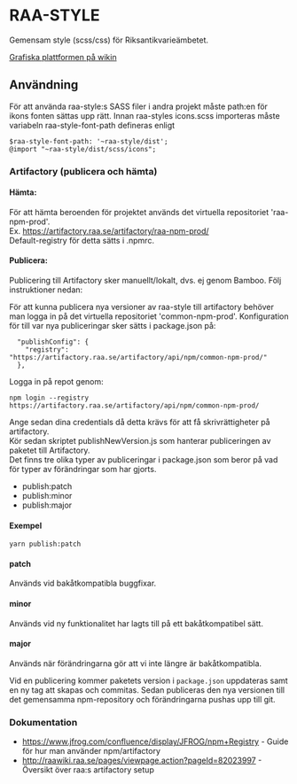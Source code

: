 # RAA-STYLE

Gemensam style (scss/css) för Riksantikvarieämbetet.

[Grafiska plattformen på wikin](http://raawiki.raa.se/display/GRAP/)

## Användning

För att använda raa-style:s SASS filer i andra projekt måste path:en för ikons fonten sättas upp rätt. Innan raa-styles icons.scss importeras måste variabeln raa-style-font-path defineras enligt

    $raa-style-font-path: '~raa-style/dist';
    @import "~raa-style/dist/scss/icons";

### Artifactory (publicera och hämta)

#### Hämta:

För att hämta beroenden för projektet används det virtuella repositoriet 'raa-npm-prod'.  
Ex. https://artifactory.raa.se/artifactory/raa-npm-prod/  
Default-registry för detta sätts i .npmrc.

#### Publicera:

Publicering till Artifactory sker manuellt/lokalt, dvs. ej genom Bamboo. Följ instruktioner nedan:

För att kunna publicera nya versioner av raa-style till artifactory behöver man logga in på det virtuella repositoriet 'common-npm-prod'.
Konfiguration för till var nya publiceringar sker sätts i package.json på:

      "publishConfig": {
        "registry": "https://artifactory.raa.se/artifactory/api/npm/common-npm-prod/"
      },

Logga in på repot genom:

    npm login --registry https://artifactory.raa.se/artifactory/api/npm/common-npm-prod/

Ange sedan dina credentials då detta krävs för att få skrivrättigheter på artifactory.  
Kör sedan skriptet publishNewVersion.js som hanterar publiceringen av paketet till Artifactory.  
Det finns tre olika typer av publiceringar i package.json som beror på vad för typer av förändringar som har gjorts.

- publish:patch
- publish:minor
- publish:major

#### Exempel

    yarn publish:patch

#### patch

Används vid bakåtkompatibla buggfixar.

#### minor

Används vid ny funktionalitet har lagts till på ett bakåtkompatibel sätt.

#### major

Används när förändringarna gör att vi inte längre är bakåtkompatibla.

Vid en publicering kommer paketets version i `package.json` uppdateras samt en ny tag att skapas och commitas. Sedan publiceras den nya versionen till det gemensamma npm-repository och förändringarna pushas upp till git.

### Dokumentation

- https://www.jfrog.com/confluence/display/JFROG/npm+Registry - Guide för hur man använder npm/artifactory
- http://raawiki.raa.se/pages/viewpage.action?pageId=82023997 - Översikt över raa:s artifactory setup
